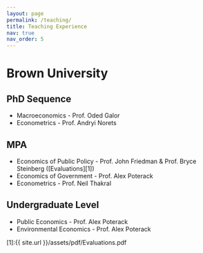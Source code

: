 ```yaml
---
layout: page
permalink: /teaching/
title: Teaching Experience
nav: true
nav_order: 5
---
```


# Brown University
## PhD Sequence

- Macroeconomics - Prof. Oded Galor
- Econometrics - Prof. Andryi Norets

## MPA 

- Economics of Public Policy - Prof. John Friedman & Prof. Bryce Steinberg ([Evaluations][1])
- Economics of Government - Prof. Alex Poterack
- Econometrics - Prof. Neil Thakral

## Undergraduate Level

- Public Economics - Prof. Alex Poterack
- Environmental Economics - Prof. Alex Poterack

[1]:{{ site.url }}/assets/pdf/Evaluations.pdf